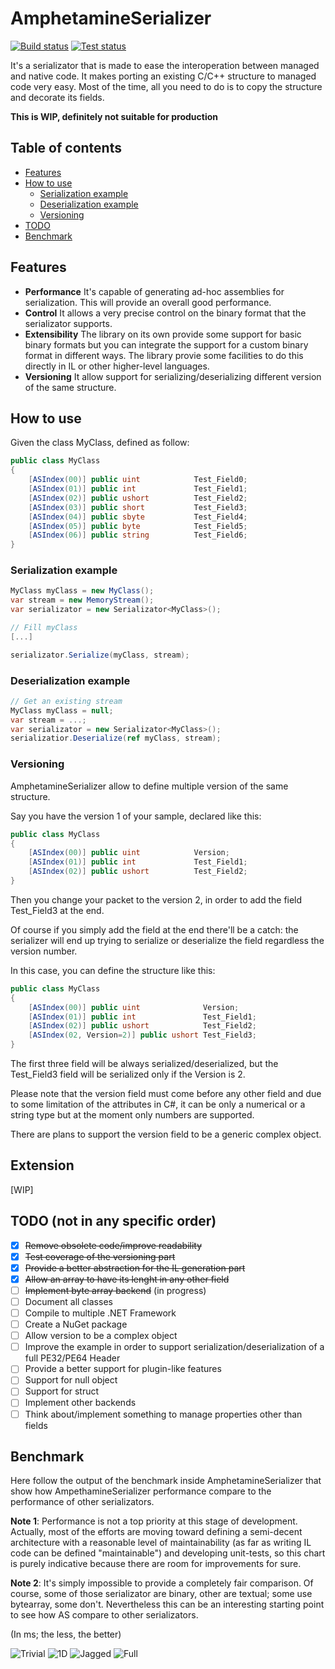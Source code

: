 # AmphetamineSerializer
[![Build status](https://ci.appveyor.com/api/projects/status/jbsqh4a686ost3mc?svg=true)](https://ci.appveyor.com/project/chaplin89/amphetamineserializer)
[![Test status](http://teststatusbadge.azurewebsites.net/api/status/chaplin89/AmphetamineSerializer)](https://ci.appveyor.com/project/chaplin89/amphetamineserializer)

It's a serializator that is made to ease the interoperation between managed and native code.
It makes porting an existing C/C++ structure to managed code very easy. Most of the time, all you need to do is to copy the structure and decorate its fields.

**This is WIP, definitely not suitable for production**

## Table of contents
  * [Features](#features)
  * [How to use](#how-to-use)
     * [Serialization example](#serialization-example)
     * [Deserialization example](#deserialization-example)
     * [Versioning](#versioning)
  * [TODO](#todo-not-in-any-specific-order)
  * [Benchmark](#benchmark)

## Features
* **Performance** It's capable of generating ad-hoc assemblies for serialization. This will provide an overall good performance.
* **Control** It allows a very precise control on the binary format that the serializator supports.
* **Extensibility** The library on its own provide some support for basic binary formats but you can integrate the support for a custom binary format in different ways. The library provie some facilities to do this directly in IL or other higher-level languages.
* **Versioning** It allow support for serializing/deserializing different version of the same structure.

## How to use
Given the class MyClass, defined as follow:
```csharp
public class MyClass
{
    [ASIndex(00)] public uint            Test_Field0;
    [ASIndex(01)] public int             Test_Field1;
    [ASIndex(02)] public ushort          Test_Field2;
    [ASIndex(03)] public short           Test_Field3;
    [ASIndex(04)] public sbyte           Test_Field4;
    [ASIndex(05)] public byte            Test_Field5;
    [ASIndex(06)] public string          Test_Field6;
}
```

### Serialization example

```csharp
MyClass myClass = new MyClass();
var stream = new MemoryStream();
var serializator = new Serializator<MyClass>();

// Fill myClass
[...]

serializator.Serialize(myClass, stream);
```

### Deserialization example

```csharp
// Get an existing stream
MyClass myClass = null;
var stream = ...;
var serializator = new Serializator<MyClass>();
serializatior.Deserialize(ref myClass, stream);
```
### Versioning
AmphetamineSerializer allow to define multiple version of the same structure.

Say you have the version 1 of your sample, declared like this:
```csharp
public class MyClass
{
    [ASIndex(00)] public uint            Version;
    [ASIndex(01)] public int             Test_Field1;
    [ASIndex(02)] public ushort          Test_Field2;
}
```
Then you change your packet to the version 2, in order to add the field Test_Field3 at the end. 

Of course if you simply add the field at the end there'll be a catch: the serializer will end up trying to serialize or deserialize the field regardless the version number. 

In this case, you can define the structure like this:
```csharp
public class MyClass
{
    [ASIndex(00)] public uint              Version;
    [ASIndex(01)] public int               Test_Field1;
    [ASIndex(02)] public ushort            Test_Field2;
    [ASIndex(02, Version=2)] public ushort Test_Field3;
}
```
The first three field will be always serialized/deserialized, but the Test_Field3 field will be serialized only if the Version is 2.

Please note that the version field must come before any other field and due to some limitation of the attributes in C#, it can be only a  numerical or a string type but at the moment only numbers are supported. 

There are plans to support the version field to be a generic complex object.
## Extension
[WIP]
## TODO (not in any specific order)
- [X] ~~Remove obsolete code/improve readability~~
- [X] ~~Test coverage of the versioning part~~
- [X] ~~Provide a better abstraction for the IL generation part~~
- [X] ~~Allow an array to have its lenght in any other field~~
- [ ] ~~Implement byte array backend~~ (in progress)
- [ ] Document all classes
- [ ] Compile to multiple .NET Framework
- [ ] Create a NuGet package
- [ ] Allow version to be a complex object
- [ ] Improve the example in order to support serialization/deserialization of a full PE32/PE64 Header
- [ ] Provide a better support for plugin-like features
- [ ] Support for null object
- [ ] Support for struct
- [ ] Implement other backends
- [ ] Think about/implement something to manage properties other than fields
## Benchmark

Here follow the output of the benchmark inside AmphetamineSerializer that show how AmpethamineSerializer performance compare to the performance of other serializators.

**Note 1**: Performance is not a top priority at this stage of development. Actually, most of the efforts are moving toward defining a semi-decent architecture with a reasonable level of maintainability (as far as writing IL code can be defined "maintainable") and developing unit-tests, so this chart is purely indicative because there are room for improvements for sure.

**Note 2**: It's simply impossible to provide a completely fair comparison. Of course, some of those serializator are binary, other are textual; some use bytearray, some don't. Nevertheless this can be an interesting starting point to see how AS compare to other serializators.

(In ms; the less, the better)

   ![Trivial](/Charts/1_Trivial.png)
   ![1D](/Charts/2_1DArray.png)
   ![Jagged](/Charts/3_Jagged.png)
   ![Full](/Charts/4_Full.png)
